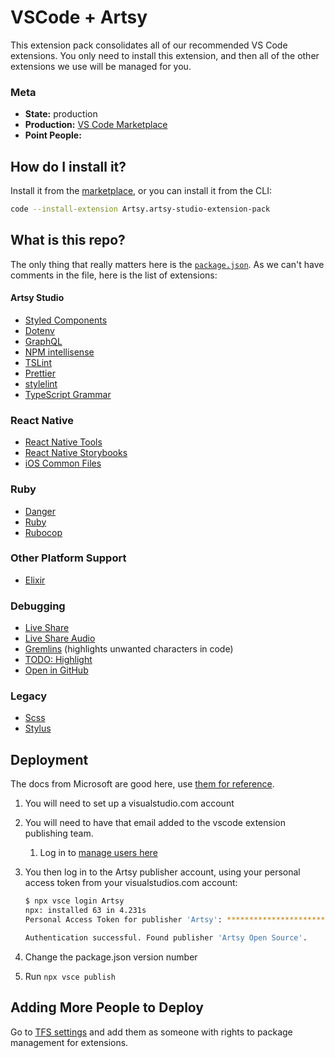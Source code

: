 # VSCode + Artsy

This extension pack consolidates all of our recommended VS Code extensions. You only need to install this extension, and then all of the other extensions we use will be managed for you.

### Meta

* **State:** production
* **Production:** [VS Code Marketplace](https://marketplace.visualstudio.com/items?itemName=Artsy.artsy-studio-extension-pack)
* **Point People:** 

## How do I install it?

Install it from the [marketplace](https://marketplace.visualstudio.com/items?itemName=Artsy.artsy-studio-extension-pack), or you can install it from the CLI:

```sh
code --install-extension Artsy.artsy-studio-extension-pack
```

## What is this repo?

The only thing that really matters here is the [`package.json`](/package.json). As we can't have comments in the file, here is the list of extensions:

#### Artsy Studio

- [Styled Components](https://marketplace.visualstudio.com/items?itemName=jpoissonnier.vscode-styled-components)
- [Dotenv](https://github.com/mikestead/vscode-dotenv)
- [GraphQL](https://github.com/apollographql/apollo-tooling)
- [NPM intellisense](https://marketplace.visualstudio.com/items?itemName=christian-kohler.npm-intellisense)
- [TSLint](https://marketplace.visualstudio.com/items?itemName=eg2.tslint)
- [Prettier](https://marketplace.visualstudio.com/items?itemName=esbenp.prettier-vscode)
- [stylelint](https://marketplace.visualstudio.com/items?itemName=shinnn.stylelint)
- [TypeScript Grammar](https://marketplace.visualstudio.com/items?itemName=ms-vscode.typescript-javascript-grammar)

### React Native

- [React Native Tools](https://marketplace.visualstudio.com/items?itemName=vsmobile.vscode-react-native)
- [React Native Storybooks](https://marketplace.visualstudio.com/items?itemName=Orta.vscode-react-native-storybooks)
- [iOS Common Files](https://marketplace.visualstudio.com/items?itemName=Orta.vscode-ios-common-files)

### Ruby 

- [Danger](https://marketplace.visualstudio.com/items?itemName=Orta.vscode-danger)
- [Ruby](https://marketplace.visualstudio.com/items?itemName=rebornix.Ruby)
- [Rubocop](https://marketplace.visualstudio.com/items?itemName=misogi.ruby-rubocop)

### Other Platform Support

- [Elixir](https://marketplace.visualstudio.com/items?itemName=mjmcloug.vscode-elixir)

### Debugging

- [Live Share](https://marketplace.visualstudio.com/items?itemName=MS-vsliveshare.vsliveshare)
- [Live Share Audio](https://marketplace.visualstudio.com/items?itemName=MS-vsliveshare.vsliveshare-audio)
- [Gremlins](https://github.com/nhoizey/vscode-gremlins) (highlights unwanted characters in code)
- [TODO: Highlight](https://marketplace.visualstudio.com/items?itemName=wayou.vscode-todo-highlight)
- [Open in GitHub](https://marketplace.visualstudio.com/items?itemName=ziyasal.vscode-open-in-github)


### Legacy

- [Scss](https://marketplace.visualstudio.com/items?itemName=robinbentley.sass-indented)
- [Stylus](https://marketplace.visualstudio.com/items?itemName=sysoev.language-stylus)


## Deployment

The docs from Microsoft are good here, use [them for reference](https://code.visualstudio.com/docs/extensions/publish-extension#_login-to-a-publisher).

1. You will need to set up a visualstudio.com account
1. You will need to have that email added to the vscode extension publishing team.
    1. Log in to [manage users here](https://marketplace.visualstudio.com/manage/publishers/artsy)
1. You then log in to the Artsy publisher account, using your personal access token from your visualstudios.com account:
    
    ```sh 
    $ npx vsce login Artsy
    npx: installed 63 in 4.231s
    Personal Access Token for publisher 'Artsy': ****************************************************

    Authentication successful. Found publisher 'Artsy Open Source'.
    ```

1. Change the package.json version number
1. Run `npx vsce publish`

## Adding More People to Deploy

Go to [TFS settings](https://artsy-open-source.visualstudio.com/_settings/users) and add them as someone with rights
to package management for extensions.
